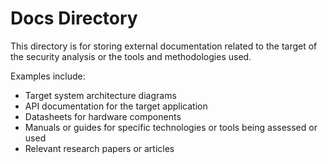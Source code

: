 # Docs Directory

This directory is for storing external documentation related to the target of the security analysis or the tools and methodologies used.

Examples include:
- Target system architecture diagrams
- API documentation for the target application
- Datasheets for hardware components
- Manuals or guides for specific technologies or tools being assessed or used
- Relevant research papers or articles 